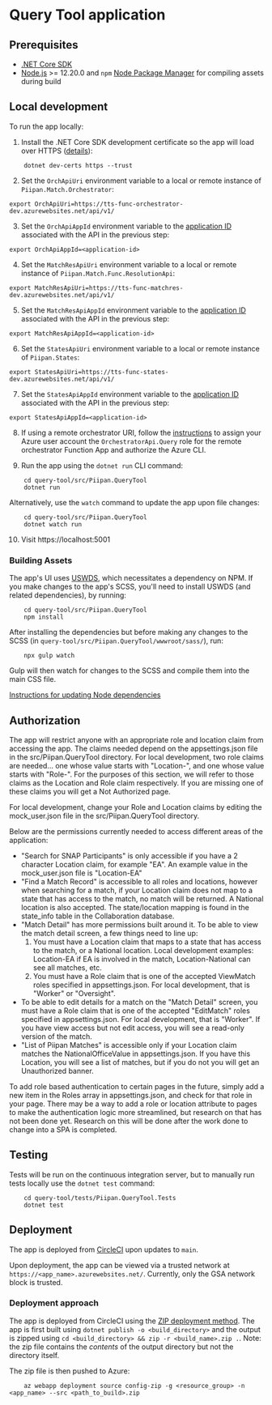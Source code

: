 # Query Tool application

## Prerequisites
- [.NET Core SDK](https://dotnet.microsoft.com/download)
- [Node.js](https://nodejs.org/en/) >= 12.20.0 and `npm` [Node Package Manager](https://docs.npmjs.com/downloading-and-installing-node-js-and-npm) for compiling assets during build

## Local development
To run the app locally:
1. Install the .NET Core SDK development certificate so the app will load over HTTPS ([details](https://docs.microsoft.com/en-us/aspnet/core/security/enforcing-ssl?view=aspnetcore-6.0&tabs=visual-studio#trust-the-aspnet-core-https-development-certificate-on-windows-and-macos)):
```
    dotnet dev-certs https --trust
```

2. Set the `OrchApiUri` environment variable to a local or remote instance of `Piipan.Match.Orchestrator`:
```
export OrchApiUri=https://tts-func-orchestrator-dev.azurewebsites.net/api/v1/
```

3. Set the `OrchApiAppId` environment variable to the [application ID](../../docs/securing-internal-apis.md#application-id-uri) associated with the API in the previous step:
```
export OrchApiAppId=<application-id>
```

4. Set the `MatchResApiUri` environment variable to a local or remote instance of `Piipan.Match.Func.ResolutionApi`:
```
export MatchResApiUri=https://tts-func-matchres-dev.azurewebsites.net/api/v1/
```

5. Set the `MatchResApiAppId` environment variable to the [application ID](../../docs/securing-internal-apis.md#application-id-uri) associated with the API in the previous step:
```
export MatchResApiAppId=<application-id>
```

6. Set the `StatesApiUri` environment variable to a local or remote instance of `Piipan.States`:
```
export StatesApiUri=https://tts-func-states-dev.azurewebsites.net/api/v1/
```

7. Set the `StatesApiAppId` environment variable to the [application ID](../../docs/securing-internal-apis.md#application-id-uri) associated with the API in the previous step:
```
export StatesApiAppId=<application-id>
```

8. If using a remote orchestrator URI, follow the [instructions](../../docs/securing-internal-apis.md) to assign your Azure user account the `OrchestratorApi.Query` role for the remote orchestrator Function App and authorize the Azure CLI.

9. Run the app using the `dotnet run` CLI command:
```
    cd query-tool/src/Piipan.QueryTool
    dotnet run
```
Alternatively, use the `watch` command to update the app upon file changes:
```
    cd query-tool/src/Piipan.QueryTool
    dotnet watch run
```

10. Visit https://localhost:5001


### Building Assets

The app's UI uses [USWDS](https://designsystem.digital.gov/), which necessitates a dependency on NPM. If you make changes to the app's SCSS, you'll need to install USWDS (and related dependencies), by running:
```
    cd query-tool/src/Piipan.QueryTool
    npm install
```

After installing the dependencies but before making any changes to the SCSS (in `query-tool/src/Piipan.QueryTool/wwwroot/sass/`), run:
```
    npx gulp watch
```

Gulp will then watch for changes to the SCSS and compile them into the main CSS file.

[Instructions for updating Node dependencies](../../docs/node.md)

## Authorization

The app will restrict anyone with an appropriate role and location claim from accessing the app. The claims needed depend on the appsettings.json file in the src/Piipan.QueryTool directory. For local development, two role claims are needed... one whose value starts with "Location-", and one whose value starts with "Role-". For the purposes of this section, we will refer to those claims as the Location and Role claim respectively. If you are missing one of these claims you will get a Not Authorized page.

For local development, change your Role and Location claims by editing the mock_user.json file in the src/Piipan.QueryTool directory.

Below are the permissions currently needed to access different areas of the application:
- "Search for SNAP Participants" is only accessible if you have a 2 character Location claim, for example "EA". An example value in the mock_user.json file is "Location-EA"
- "Find a Match Record" is accessible to all roles and locations, however when searching for a match, if your Location claim does not map to a state that has access to the match, no match will be returned. A National location is also accepted. The state/location mapping is found in the state_info table in the Collaboration database.
- "Match Detail" has more permissions built around it. To be able to view the match detail screen, a few things need to line up:
   1. You must have a Location claim that maps to a state that has access to the match, or a National location. Local development examples: Location-EA if EA is involved in the match, Location-National can see all matches, etc.
   1. You must have a Role claim that is one of the accepted ViewMatch roles specified in appsettings.json. For local development, that is "Worker" or "Oversight".
- To be able to edit details for a match on the "Match Detail" screen, you must have a Role claim that is one of the accepted "EditMatch" roles specified in appsettings.json. For local development, that is "Worker". If you have view access but not edit access, you will see a read-only version of the match.
- "List of Piipan Matches" is accessible only if your Location claim matches the NationalOfficeValue in appsettings.json. If you have this Location, you will see a list of matches, but if you do not you will get an Unauthorized banner.

To add role based authentication to certain pages in the future, simply add a new item in the Roles array in appsettings.json, and check for that role in your page. There may be a way to add a role or location attribute to pages to make the authentication logic more streamlined, but research on that has not been done yet. Research on this will be done after the work done to change into a SPA is completed.

## Testing

Tests will be run on the continuous integration server, but
to manually run tests locally use the `dotnet test` command:
```
    cd query-tool/tests/Piipan.QueryTool.Tests
    dotnet test
```

## Deployment

The app is deployed from [CircleCI](https://app.circleci.com/pipelines/github/18F/piipan) upon updates to `main`.

Upon deployment, the app can be viewed via a trusted network at `https://<app_name>.azurewebsites.net/`. Currently, only the GSA network block is trusted.

### Deployment approach

The app is deployed from CircleCI using the [ZIP deployment method](https://docs.microsoft.com/en-us/azure/app-service/deploy-zip). The app is first built using `dotnet publish -o <build_directory>` and the output is zipped using `cd <build_directory> && zip -r <build_name>.zip .`. Note: the zip file contains the *contents* of the output directory but not the directory itself.

The zip file is then pushed to Azure:

```
    az webapp deployment source config-zip -g <resource_group> -n <app_name> --src <path_to_build>.zip
```
